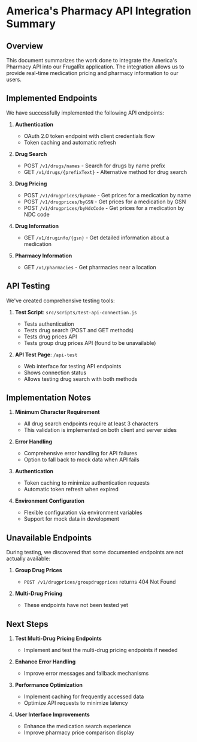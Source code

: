 # America's Pharmacy API Integration Summary

## Overview

This document summarizes the work done to integrate the America's Pharmacy API into our FrugalRx application. The integration allows us to provide real-time medication pricing and pharmacy information to our users.

## Implemented Endpoints

We have successfully implemented the following API endpoints:

1. **Authentication**
   - OAuth 2.0 token endpoint with client credentials flow
   - Token caching and automatic refresh

2. **Drug Search**
   - POST `/v1/drugs/names` - Search for drugs by name prefix
   - GET `/v1/drugs/{prefixText}` - Alternative method for drug search

3. **Drug Pricing**
   - POST `/v1/drugprices/byName` - Get prices for a medication by name
   - POST `/v1/drugprices/byGSN` - Get prices for a medication by GSN
   - POST `/v1/drugprices/byNdcCode` - Get prices for a medication by NDC code

4. **Drug Information**
   - GET `/v1/druginfo/{gsn}` - Get detailed information about a medication

5. **Pharmacy Information**
   - GET `/v1/pharmacies` - Get pharmacies near a location

## API Testing

We've created comprehensive testing tools:

1. **Test Script**: `src/scripts/test-api-connection.js`
   - Tests authentication
   - Tests drug search (POST and GET methods)
   - Tests drug prices API
   - Tests group drug prices API (found to be unavailable)

2. **API Test Page**: `/api-test`
   - Web interface for testing API endpoints
   - Shows connection status
   - Allows testing drug search with both methods

## Implementation Notes

1. **Minimum Character Requirement**
   - All drug search endpoints require at least 3 characters
   - This validation is implemented on both client and server sides

2. **Error Handling**
   - Comprehensive error handling for API failures
   - Option to fall back to mock data when API fails

3. **Authentication**
   - Token caching to minimize authentication requests
   - Automatic token refresh when expired

4. **Environment Configuration**
   - Flexible configuration via environment variables
   - Support for mock data in development

## Unavailable Endpoints

During testing, we discovered that some documented endpoints are not actually available:

1. **Group Drug Prices**
   - `POST /v1/drugprices/groupdrugprices` returns 404 Not Found

2. **Multi-Drug Pricing**
   - These endpoints have not been tested yet

## Next Steps

1. **Test Multi-Drug Pricing Endpoints**
   - Implement and test the multi-drug pricing endpoints if needed

2. **Enhance Error Handling**
   - Improve error messages and fallback mechanisms

3. **Performance Optimization**
   - Implement caching for frequently accessed data
   - Optimize API requests to minimize latency

4. **User Interface Improvements**
   - Enhance the medication search experience
   - Improve pharmacy price comparison display 